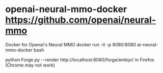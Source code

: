 # openai-neural-mmo-docker https://github.com/openai/neural-mmo
Docker for Openai's Neural MMO
docker run -it  -p 8080:8080 ai-neural-mmo-docker bash

python Forge.py --render
http://localhost:8080/forge/embyr/ in Firefox (Chrome may not work)